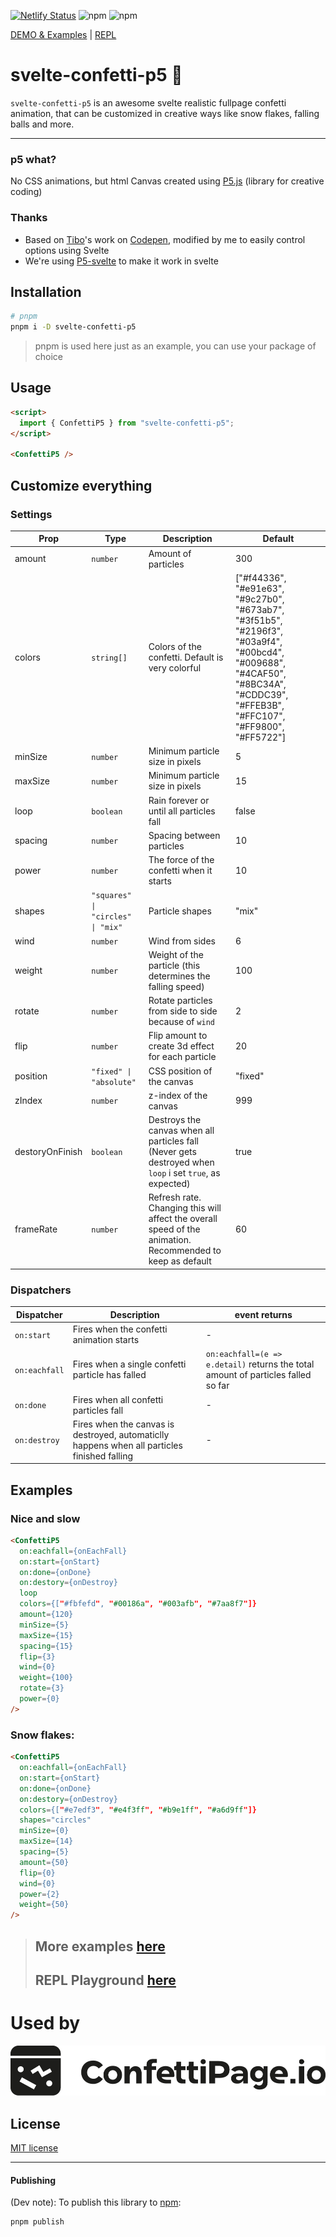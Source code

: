 [![Netlify Status](https://api.netlify.com/api/v1/badges/12a4d8fb-c15c-4766-8d1d-7d0d00217505/deploy-status)](https://app.netlify.com/sites/svelte-confetti-p5/deploys)
![npm](https://img.shields.io/npm/dw/svelte-confetti-p5)
![npm](https://img.shields.io/npm/v/svelte-confetti-p5)

[DEMO & Examples](https://svelte-confetti-p5.netlify.app/) | [REPL](https://svelte.dev/repl/f68f6e5ef1ee4c709838afcc4a8e27b2?version=3.58.0)


# svelte-confetti-p5 🎊

`svelte-confetti-p5` is an awesome svelte realistic fullpage confetti animation, that can be customized in creative ways like snow flakes, falling balls and more.

---

### p5 what?

No CSS animations, but html Canvas created using [P5.js](https://p5js.org/) (library for creative coding)

### Thanks

- Based on [Tibo](https://gotibo.fr/)'s work on [Codepen](https://codepen.io/elron-the-typescripter/pen/abRNGYy), modified by me to easily control options using Svelte
- We're using [P5-svelte](https://p5-svelte.netlify.app/) to make it work in svelte

<!-- ![Svelte Confetti p5 Example](static/svelte-confetti-p5.gif) -->


## Installation

```bash
# pnpm
pnpm i -D svelte-confetti-p5
```
> pnpm is used here just as an example, you can use your package of choice



## Usage

```html
<script>
  import { ConfettiP5 } from "svelte-confetti-p5";
</script>

<ConfettiP5 />
```

## Customize everything

### Settings
| Prop    |   Type	|   Description |	Default |
|---|---|---|---|
| amount| `number` | Amount of particles | 300
  | colors| `string[]` | Colors of the confetti. Default is very colorful | ["#f44336", "#e91e63", "#9c27b0", "#673ab7", "#3f51b5", "#2196f3", "#03a9f4", "#00bcd4", "#009688", "#4CAF50", "#8BC34A", "#CDDC39", "#FFEB3B", "#FFC107", "#FF9800", "#FF5722"]
  | minSize| `number` | Minimum particle size in pixels | 5
  | maxSize| `number` | Minimum particle size in pixels | 15
  | loop|`boolean` | Rain forever or until all particles fall | false
  | spacing | `number` | Spacing between particles | 10
  | power | `number` | The force of the confetti when it starts | 10
  | shapes | `"squares" \| "circles" \| "mix"` | Particle shapes | "mix"
  | wind|  `number`| Wind from sides | 6
  | weight| `number` | Weight of the particle (this determines the falling speed) | 100
  | rotate| `number` | Rotate particles from side to side because of `wind` | 2
  | flip| `number` | Flip amount to create 3d effect for each particle | 20
  | position|  `"fixed" \| "absolute"` | CSS position of the canvas | "fixed"
  | zIndex| `number` | z-index of the canvas | 999
  | destoryOnFinish | `boolean` | Destroys the canvas when all particles fall (Never gets destroyed when `loop` i set `true`, as expected) | true
  | frameRate | `number` | Refresh rate. Changing this will affect the overall speed of the animation. Recommended to keep as default | 60


  ### Dispatchers
| Dispatcher	|   Description | event returns
|---|---|---|
| `on:start` | Fires when the confetti animation starts | - |
| `on:eachfall` | Fires when a single confetti particle has falled | `on:eachfall=(e => e.detail)` returns the total amount of particles falled so far | |
| `on:done` | Fires when all confetti particles fall | - |
| `on:destroy` | Fires when the canvas is destroyed, automaticlly happens when all particles finished falling | - |


## Examples

### Nice and slow

```html
<ConfettiP5
  on:eachfall={onEachFall}
  on:start={onStart}
  on:done={onDone}
  on:destory={onDestroy}
  loop
  colors={["#fbfefd", "#00186a", "#003afb", "#7aa8f7"]}
  amount={120}
  minSize={5}
  maxSize={15}
  spacing={15}
  flip={3}
  wind={0}
  weight={100}
  rotate={3}
  power={0}
/>
```


### Snow flakes: 
```html
<ConfettiP5
  on:eachfall={onEachFall}
  on:start={onStart}
  on:done={onDone}
  on:destory={onDestroy}
  colors={["#e7edf3", "#e4f3ff", "#b9e1ff", "#a6d9ff"]}
  shapes="circles"
  minSize={0}
  maxSize={14}
  spacing={5}
  amount={50}
  flip={0}
  wind={0}
  power={2}
  weight={50}
/>
```

> ## More examples [here](https://svelte-confetti-p5.netlify.app/)
> ## REPL Playground [here](https://svelte.dev/repl/f68f6e5ef1ee4c709838afcc4a8e27b2?version=3.58.0)



# Used by
[![ConfettiPage.io](static/confettipage-logo.png)](https://confettipage.io)

## License

[MIT license](https://opensource.org/license/mit/)

---
#### Publishing
(Dev note): To publish this library to [npm](https://www.npmjs.com):

```bash
pnpm publish
```



